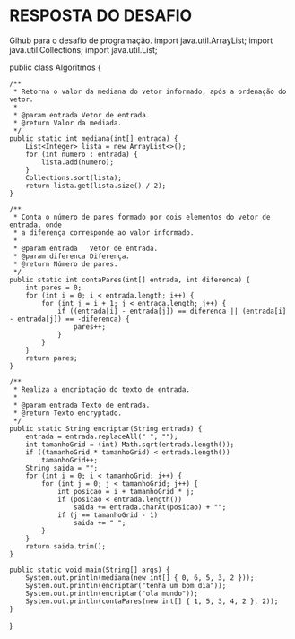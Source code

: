 # RESPOSTA DO DESAFIO
Gihub para o desafio de programação.
import java.util.ArrayList;
import java.util.Collections;
import java.util.List;

public class Algoritmos {

	/**
	 * Retorna o valor da mediana do vetor informado, após a ordenação do vetor.
	 * 
	 * @param entrada Vetor de entrada.
	 * @return Valor da mediada.
	 */
	public static int mediana(int[] entrada) {
		List<Integer> lista = new ArrayList<>();
		for (int numero : entrada) {
			lista.add(numero);
		}
		Collections.sort(lista);
		return lista.get(lista.size() / 2);
	}

	/**
	 * Conta o número de pares formado por dois elementos do vetor de entrada, onde
	 * a diferença corresponde ao valor informado.
	 * 
	 * @param entrada   Vetor de entrada.
	 * @param diferenca Diferença.
	 * @return Número de pares.
	 */
	public static int contaPares(int[] entrada, int diferenca) {
		int pares = 0;
		for (int i = 0; i < entrada.length; i++) {
			for (int j = i + 1; j < entrada.length; j++) {
				if ((entrada[i] - entrada[j]) == diferenca || (entrada[i] - entrada[j]) == -diferenca) {
					pares++;
				}
			}
		}
		return pares;
	}

	/**
	 * Realiza a encriptação do texto de entrada.
	 * 
	 * @param entrada Texto de entrada.
	 * @return Texto encryptado.
	 */
	public static String encriptar(String entrada) {
		entrada = entrada.replaceAll(" ", "");
		int tamanhoGrid = (int) Math.sqrt(entrada.length());
		if ((tamanhoGrid * tamanhoGrid) < entrada.length())
			tamanhoGrid++;
		String saida = "";
		for (int i = 0; i < tamanhoGrid; i++) {
			for (int j = 0; j < tamanhoGrid; j++) {
				int posicao = i + tamanhoGrid * j;
				if (posicao < entrada.length())
					saida += entrada.charAt(posicao) + "";
				if (j == tamanhoGrid - 1)
					saida += " ";
			}
		}
		return saida.trim();
	}

	public static void main(String[] args) {
		System.out.println(mediana(new int[] { 0, 6, 5, 3, 2 }));
		System.out.println(encriptar("tenha um bom dia"));
		System.out.println(encriptar("ola mundo"));
		System.out.println(contaPares(new int[] { 1, 5, 3, 4, 2 }, 2));
	}
}
